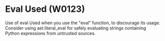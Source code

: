 # Eval Used (W0123)

Use of eval Used when you use the "eval" function, to discourage its
usage. Consider using ast.literal_eval for safely evaluating strings
containing Python expressions from untrusted sources.
